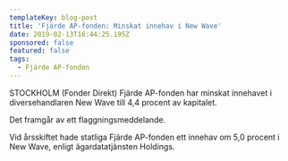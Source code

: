 ```yaml
---
templateKey: blog-post
title: 'Fjärde AP-fonden: Minskat innehav i New Wave'
date: 2019-02-13T16:44:25.195Z
sponsored: false
featured: false
tags:
  - Fjärde AP-fonden
---
```

STOCKHOLM (Fonder Direkt) Fjärde AP-fonden har minskat innehavet i diversehandlaren New Wave till 4,4 procent av kapitalet.



Det framgår av ett flaggningsmeddelande.



Vid årsskiftet hade statliga Fjärde AP-fonden ett innehav om 5,0 procent i New Wave, enligt ägardatatjänsten Holdings.
